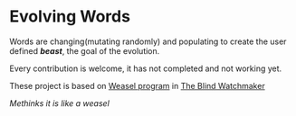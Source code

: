 # Evolving Words

Words are changing(mutating randomly) and populating to create the user defined ___beast___, the goal of the evolution.

Every contribution is welcome, it has not completed and not working yet. 

These project is based on [Weasel program](https://en.wikipedia.org/wiki/Weasel_program) in [The Blind Watchmaker](https://en.wikipedia.org/wiki/The_Blind_Watchmaker)

_Methinks it is like a weasel_ 
